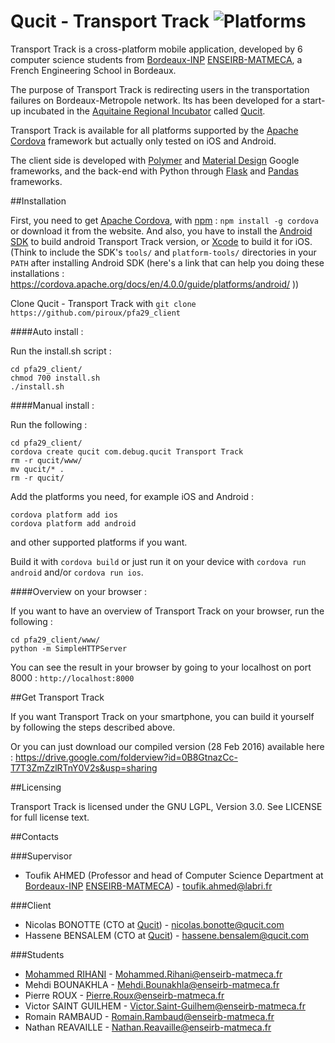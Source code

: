# Qucit - Transport Track ![Platforms](https://img.shields.io/badge/platform-ios%20%7C%20android-lightgrey.svg)

Transport Track is a cross-platform mobile application, developed by 6 computer science students from [Bordeaux-INP][] [ENSEIRB-MATMECA][], 
a French Engineering School in Bordeaux.

The purpose of Transport Track is redirecting users in the transportation failures on Bordeaux-Metropole network.
Its has been developed for a start-up incubated in the [Aquitaine Regional Incubator][] called [Qucit][].

Transport Track is available for all platforms supported by the [Apache Cordova][] framework but actually only tested on iOS and Android.

The client side is developed with [Polymer][] and [Material Design][] Google frameworks, and the back-end with Python through [Flask][] and [Pandas][] frameworks.

##Installation

First, you need to get [Apache Cordova][], with [npm][] : `npm install -g cordova` or download it from the website.
And also, you have to install the [Android SDK][] to build android Transport Track version, or [Xcode][] to build it for iOS.
(Think to include the SDK's `tools/` and `platform-tools/` directories  in your `PATH` after installing Android SDK (here's a link that can help you doing these installations : https://cordova.apache.org/docs/en/4.0.0/guide/platforms/android/ ))

Clone Qucit - Transport Track with `git clone https://github.com/piroux/pfa29_client`

####Auto install :

Run the install.sh script :

	cd pfa29_client/
	chmod 700 install.sh
	./install.sh

####Manual install :

Run the following :

	cd pfa29_client/
	cordova create qucit com.debug.qucit Transport Track
	rm -r qucit/www/
	mv qucit/* .
	rm -r qucit/

Add the platforms you need, for example iOS and Android :

	cordova platform add ios
	cordova platform add android

and other supported platforms if you want.

Build it with `cordova build` or just run it on your device  with `cordova run android` and/or `cordova run ios`.

####Overview on your browser :

If you want to have an overview of Transport Track on your browser, run the following :

	cd pfa29_client/www/
	python -m SimpleHTTPServer
	
You can see the result in your browser by going to your localhost on port 8000 : `http://localhost:8000`

##Get Transport Track

If you want Transport Track on your smartphone, you can build it yourself by following the steps described above.

Or you can just download our compiled version (28 Feb 2016) available here : https://drive.google.com/folderview?id=0B8GtnazCc-T7T3ZmZzlRTnY0V2s&usp=sharing

##Licensing

Transport Track is licensed under the GNU LGPL, Version 3.0. See LICENSE for full license text.

##Contacts

###Supervisor

- Toufik AHMED (Professor and head of Computer Science Department at [Bordeaux-INP][] [ENSEIRB-MATMECA][]) - toufik.ahmed@labri.fr

###Client

- Nicolas BONOTTE (CTO at [Qucit][]) - nicolas.bonotte@qucit.com
- Hassene BENSALEM (CTO at [Qucit][]) - hassene.bensalem@qucit.com

###Students

- [Mohammed RIHANI][] - Mohammed.Rihani@enseirb-matmeca.fr
- Mehdi BOUNAKHLA - Mehdi.Bounakhla@enseirb-matmeca.fr
- Pierre ROUX - Pierre.Roux@enseirb-matmeca.fr
- Victor SAINT GUILHEM - Victor.Saint-Guilhem@enseirb-matmeca.fr
- Romain RAMBAUD - Romain.Rambaud@enseirb-matmeca.fr
- Nathan REAVAILLE - Nathan.Reavaille@enseirb-matmeca.fr

[ENSEIRB-MATMECA]: http://www.enseirb-matmeca.fr
[Bordeaux-INP]: https://www.bordeaux-inp.fr/
[Qucit]: http://www.qucit.com
[Aquitaine Regional Incubator]: http://www.incubateur-aquitaine.com
[Polymer]: http://www.polymer-project.org
[Material Design]: https://www.google.com/design/spec/material-design/introduction.html
[Apache Cordova]: http://cordova.apache.org
[npm]: https://www.npmjs.com/
[Flask]: http://flask.pocoo.org
[Pandas]: http://pandas.pydata.org
[Android SDK]: http://developer.android.com/sdk/installing/index.html
[Xcode]: https://itunes.apple.com/fr/app/xcode/id497799835?mt=12
[Mohammed RIHANI]: http://mrihani.vvv.enseirb-matmeca.fr

